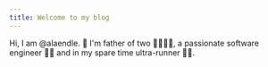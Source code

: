 ```yaml
---
title: Welcome to my blog
---
```


Hi, I am @alaendle. 👋 I'm father of two 👨‍👩‍👦‍👦, a passionate software engineer 👨‍💻 and in my spare time ultra-runner 🏃‍♂️.
